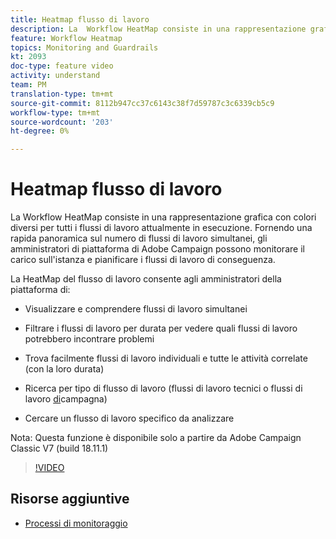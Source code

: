 ```yaml
---
title: Heatmap flusso di lavoro
description: La  Workflow HeatMap consiste in una rappresentazione grafica con colori diversi per tutti i flussi di lavoro attualmente in esecuzione.  Fornendo una rapida panoramica sul numero di flussi di lavoro simultanei, gli amministratori di piattaforma di Adobe Campaign  possono monitorare il carico sull'istanza e pianificare i flussi di lavoro di conseguenza.
feature: Workflow Heatmap
topics: Monitoring and Guardrails
kt: 2093
doc-type: feature video
activity: understand
team: PM
translation-type: tm+mt
source-git-commit: 8112b947cc37c6143c38f7d59787c3c6339cb5c9
workflow-type: tm+mt
source-wordcount: '203'
ht-degree: 0%

---
```



# Heatmap flusso di lavoro

La  Workflow HeatMap consiste in una rappresentazione grafica con colori diversi per tutti i flussi di lavoro attualmente in esecuzione.  Fornendo una rapida panoramica sul numero di flussi di lavoro simultanei, gli amministratori di piattaforma di Adobe Campaign  possono monitorare il carico sull&#39;istanza e pianificare i flussi di lavoro di conseguenza.

La HeatMap del flusso di lavoro consente agli amministratori della piattaforma di:

* Visualizzare e comprendere flussi di lavoro simultanei
* Filtrare i flussi di lavoro per durata per vedere quali flussi di lavoro potrebbero incontrare problemi
* Trova facilmente flussi di lavoro individuali e tutte le attività correlate (con la loro durata)

* Ricerca per tipo di flusso di lavoro (flussi di lavoro[](https://docs.adobe.com/content/help/en/campaign-classic/using/automating-with-workflows/general-operation/building-a-workflow.html#technical-workflows) tecnici o flussi di lavoro [di](https://docs.adobe.com/content/help/en/campaign-classic/using/automating-with-workflows/general-operation/building-a-workflow.html#campaign-workflows)campagna)

* Cercare un flusso di lavoro specifico da analizzare

Nota: Questa funzione è disponibile solo a partire da Adobe Campaign Classic V7 (build 18.11.1)

>[!VIDEO](https://video.tv.adobe.com/v/25558?quality=12)

## Risorse aggiuntive

* [Processi di monitoraggio](https://docs.adobe.com/content/help/en/campaign-classic/using/monitoring-campaign-classic/production-procedures/monitoring-processes.html#Workflow_monitoring)
